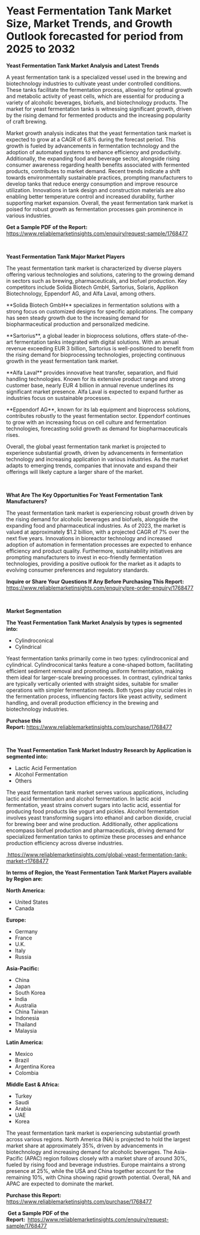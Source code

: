 <p><h1>Yeast Fermentation Tank Market Size, Market Trends, and Growth Outlook forecasted for period from 2025 to 2032</h1></p><p><strong>Yeast Fermentation Tank Market Analysis and Latest Trends</strong></p>
<p><p>A yeast fermentation tank is a specialized vessel used in the brewing and biotechnology industries to cultivate yeast under controlled conditions. These tanks facilitate the fermentation process, allowing for optimal growth and metabolic activity of yeast cells, which are essential for producing a variety of alcoholic beverages, biofuels, and biotechnology products. The market for yeast fermentation tanks is witnessing significant growth, driven by the rising demand for fermented products and the increasing popularity of craft brewing.</p><p>Market growth analysis indicates that the yeast fermentation tank market is expected to grow at a CAGR of 6.8% during the forecast period. This growth is fueled by advancements in fermentation technology and the adoption of automated systems to enhance efficiency and productivity. Additionally, the expanding food and beverage sector, alongside rising consumer awareness regarding health benefits associated with fermented products, contributes to market demand. Recent trends indicate a shift towards environmentally sustainable practices, prompting manufacturers to develop tanks that reduce energy consumption and improve resource utilization. Innovations in tank design and construction materials are also enabling better temperature control and increased durability, further supporting market expansion. Overall, the yeast fermentation tank market is poised for robust growth as fermentation processes gain prominence in various industries.</p></p>
<p><strong>Get a Sample PDF of the Report:&nbsp;</strong> <a href="https://www.reliablemarketinsights.com/enquiry/request-sample/1768477?utm_campaign=3090&utm_medium=2&utm_source=Github&utm_content=ia&utm_term=16042025&utm_id=yeast-fermentation-tank">https://www.reliablemarketinsights.com/enquiry/request-sample/1768477</a></p>
<p>&nbsp;</p>
<p><strong>Yeast Fermentation Tank Major Market Players</strong></p>
<p><p>The yeast fermentation tank market is characterized by diverse players offering various technologies and solutions, catering to the growing demand in sectors such as brewing, pharmaceuticals, and biofuel production. Key competitors include Solida Biotech GmbH, Sartorius, Solaris, Applikon Biotechnology, Eppendorf AG, and Alfa Laval, among others.</p><p>**Solida Biotech GmbH** specializes in fermentation solutions with a strong focus on customized designs for specific applications. The company has seen steady growth due to the increasing demand for biopharmaceutical production and personalized medicine.</p><p>**Sartorius**, a global leader in bioprocess solutions, offers state-of-the-art fermentation tanks integrated with digital solutions. With an annual revenue exceeding EUR 3 billion, Sartorius is well-positioned to benefit from the rising demand for bioprocessing technologies, projecting continuous growth in the yeast fermentation tank market.</p><p>**Alfa Laval** provides innovative heat transfer, separation, and fluid handling technologies. Known for its extensive product range and strong customer base, nearly EUR 4 billion in annual revenue underlines its significant market presence. Alfa Laval is expected to expand further as industries focus on sustainable processes.</p><p>**Eppendorf AG**, known for its lab equipment and bioprocess solutions, contributes robustly to the yeast fermentation sector. Eppendorf continues to grow with an increasing focus on cell culture and fermentation technologies, forecasting solid growth as demand for biopharmaceuticals rises.</p><p>Overall, the global yeast fermentation tank market is projected to experience substantial growth, driven by advancements in fermentation technology and increasing application in various industries. As the market adapts to emerging trends, companies that innovate and expand their offerings will likely capture a larger share of the market.</p></p>
<p>&nbsp;</p>
<p><strong>What Are The Key Opportunities For Yeast Fermentation Tank Manufacturers?</strong></p>
<p><p>The yeast fermentation tank market is experiencing robust growth driven by the rising demand for alcoholic beverages and biofuels, alongside the expanding food and pharmaceutical industries. As of 2023, the market is valued at approximately $1.2 billion, with a projected CAGR of 7% over the next five years. Innovations in bioreactor technology and increased adoption of automation in fermentation processes are expected to enhance efficiency and product quality. Furthermore, sustainability initiatives are prompting manufacturers to invest in eco-friendly fermentation technologies, providing a positive outlook for the market as it adapts to evolving consumer preferences and regulatory standards.</p></p>
<p><strong>Inquire or Share Your Questions If Any Before Purchasing This Report:</strong> <a href="https://www.reliablemarketinsights.com/enquiry/pre-order-enquiry/1768477?utm_campaign=3090&utm_medium=2&utm_source=Github&utm_content=ia&utm_term=16042025&utm_id=yeast-fermentation-tank">https://www.reliablemarketinsights.com/enquiry/pre-order-enquiry/1768477</a></p>
<p>&nbsp;</p>
<p><strong>Market Segmentation</strong></p>
<p><strong>The Yeast Fermentation Tank Market Analysis by types is segmented into:</strong></p>
<p><ul><li>Cylindroconical</li><li>Cylindrical</li></ul></p>
<p><p>Yeast fermentation tanks primarily come in two types: cylindroconical and cylindrical. Cylindroconical tanks feature a cone-shaped bottom, facilitating efficient sediment removal and promoting uniform fermentation, making them ideal for larger-scale brewing processes. In contrast, cylindrical tanks are typically vertically oriented with straight sides, suitable for smaller operations with simpler fermentation needs. Both types play crucial roles in the fermentation process, influencing factors like yeast activity, sediment handling, and overall production efficiency in the brewing and biotechnology industries.</p></p>
<p><strong>Purchase this Report:&nbsp;</strong><a href="https://www.reliablemarketinsights.com/purchase/1768477?utm_campaign=3090&utm_medium=2&utm_source=Github&utm_content=ia&utm_term=16042025&utm_id=yeast-fermentation-tank">https://www.reliablemarketinsights.com/purchase/1768477</a></p>
<p>&nbsp;</p>
<p><strong>The Yeast Fermentation Tank Market Industry Research by Application is segmented into:</strong></p>
<p><ul><li>Lactic Acid Fermentation</li><li>Alcohol Fermentation</li><li>Others</li></ul></p>
<p><p>The yeast fermentation tank market serves various applications, including lactic acid fermentation and alcohol fermentation. In lactic acid fermentation, yeast strains convert sugars into lactic acid, essential for producing food products like yogurt and pickles. Alcohol fermentation involves yeast transforming sugars into ethanol and carbon dioxide, crucial for brewing beer and wine production. Additionally, other applications encompass biofuel production and pharmaceuticals, driving demand for specialized fermentation tanks to optimize these processes and enhance production efficiency across diverse industries.</p></p>
<p><a href="https://www.reliablemarketinsights.com/global-yeast-fermentation-tank-market-r1768477?utm_campaign=3090&utm_medium=2&utm_source=Github&utm_content=ia&utm_term=16042025&utm_id=yeast-fermentation-tank">&nbsp;https://www.reliablemarketinsights.com/global-yeast-fermentation-tank-market-r1768477</a></p>
<p><strong>In terms of Region, the Yeast Fermentation Tank Market Players available by Region are:</strong></p>
<p>
    <p> <strong> North America: </strong>
        <ul>
            <li>United States</li>
            <li>Canada</li>
        </ul>
        </p> 
    <p> <strong> Europe: </strong>
        <ul>
            <li>Germany</li>
            <li>France</li>
            <li>U.K.</li>
            <li>Italy</li>
            <li>Russia</li>
        </ul>
        </p> 
    <p> <strong> Asia-Pacific: </strong>
        <ul>
            <li>China</li>
            <li>Japan</li>
            <li>South Korea</li>
            <li>India</li>
            <li>Australia</li>
            <li>China Taiwan</li>
            <li>Indonesia</li>
            <li>Thailand</li>
            <li>Malaysia</li>
        </ul>
        </p> 
    <p> <strong> Latin America: </strong>
        <ul>
            <li>Mexico</li>
            <li>Brazil</li>
            <li>Argentina Korea</li>
            <li>Colombia</li>
        </ul>
        </p> 
    <p> <strong> Middle East & Africa: </strong>
        <ul>
            <li>Turkey</li>
            <li>Saudi</li>
            <li>Arabia</li>
            <li>UAE</li>
            <li>Korea</li>
        </ul>
    </p>
    </p>
<p><p>The yeast fermentation tank market is experiencing substantial growth across various regions. North America (NA) is projected to hold the largest market share at approximately 35%, driven by advancements in biotechnology and increasing demand for alcoholic beverages. The Asia-Pacific (APAC) region follows closely with a market share of around 30%, fueled by rising food and beverage industries. Europe maintains a strong presence at 25%, while the USA and China together account for the remaining 10%, with China showing rapid growth potential. Overall, NA and APAC are expected to dominate the market.</p></p>
<p><strong>Purchase this Report: </strong><a href="https://www.reliablemarketinsights.com/purchase/1768477?utm_campaign=3090&utm_medium=2&utm_source=Github&utm_content=ia&utm_term=16042025&utm_id=yeast-fermentation-tank">https://www.reliablemarketinsights.com/purchase/1768477</a></p>
<p>&nbsp;<strong>Get a Sample PDF of the Report:&nbsp;&nbsp;</strong><a href="https://www.reliablemarketinsights.com/enquiry/request-sample/1768477?utm_campaign=3090&utm_medium=2&utm_source=Github&utm_content=ia&utm_term=16042025&utm_id=yeast-fermentation-tank">https://www.reliablemarketinsights.com/enquiry/request-sample/1768477</a></p>
<p><strong></strong></p>
<p><p></p><p></p><p></p></p>